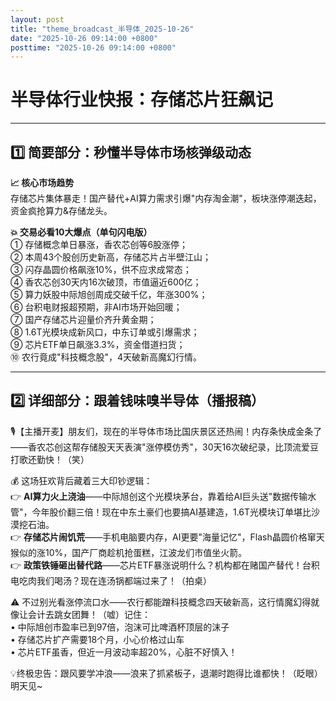 ```yaml
---
layout: post
title: "theme_broadcast_半导体_2025-10-26"
date: "2025-10-26 09:14:00 +0800"
posttime: "2025-10-26 09:14:00 +0800"
---
```


# 半导体行业快报：存储芯片狂飙记

---

## 1️⃣ 简要部分：秒懂半导体市场核弹级动态

**📈 核心市场趋势**  
存储芯片集体暴走！国产替代+AI算力需求引爆"内存淘金潮"，板块涨停潮迭起，资金疯抢算力&存储龙头。

**💥 交易必看10大爆点（单句闪电版）**  
① 存储概念单日暴涨，香农芯创等6股涨停；  
② 本周43个股创历史新高，存储芯片占半壁江山；  
③ 闪存晶圆价格飙涨10%，供不应求成常态；  
④ 香农芯创30天内16次破顶，市值逼近600亿；  
⑤ 算力妖股中际旭创周成交破千亿，年涨300%；  
⑥ 台积电财报超预期，非AI市场开始回暖；  
⑦ 国产存储芯片迎量价齐升黄金期；  
⑧ 1.6T光模块成新风口，中东订单或引爆需求；  
⑨ 芯片ETF单日飙涨3.3%，资金借道扫货；  
⑩ 农行竟成"科技概念股"，4天破新高魔幻行情。

---

## 2️⃣ 详细部分：跟着钱味嗅半导体（播报稿）

🎙️【主播开麦】朋友们，现在的半导体市场比国庆景区还热闹！内存条快成金条了——香农芯创这帮存储股天天表演"涨停模仿秀"，30天16次破纪录，比顶流爱豆打歌还勤快！（笑）

💰 这场狂欢背后藏着三大印钞逻辑：  
👉 **AI算力火上浇油**——中际旭创这个光模块茅台，靠着给AI巨头送"数据传输水管"，今年股价翻三倍！现在中东土豪们也要搞AI基建造，1.6T光模块订单堪比沙漠挖石油。  
👉 **存储芯片闹饥荒**——手机电脑要内存，AI更要"海量记忆"，Flash晶圆价格窜天猴似的涨10%，国产厂商趁机抢蛋糕，江波龙们市值坐火箭。  
👉 **政策铁锤砸出替代路**——芯片ETF暴涨说明什么？机构都在赌国产替代！台积电吃肉我们喝汤？现在连汤锅都端过来了！（拍桌）

⚠️ 不过别光看涨停流口水——农行都能蹭科技概念四天破新高，这行情魔幻得就像让会计去跳女团舞！（嘘）记住：  
• 中际旭创市盈率已到97倍，泡沫可比啤酒杯顶层的沫子  
• 存储芯片扩产需要18个月，小心价格过山车  
• 芯片ETF虽香，但近一月波动率超20%，心脏不好慎入！

💡终极忠告：跟风要学冲浪——浪来了抓紧板子，退潮时跑得比谁都快！（眨眼）明天见~